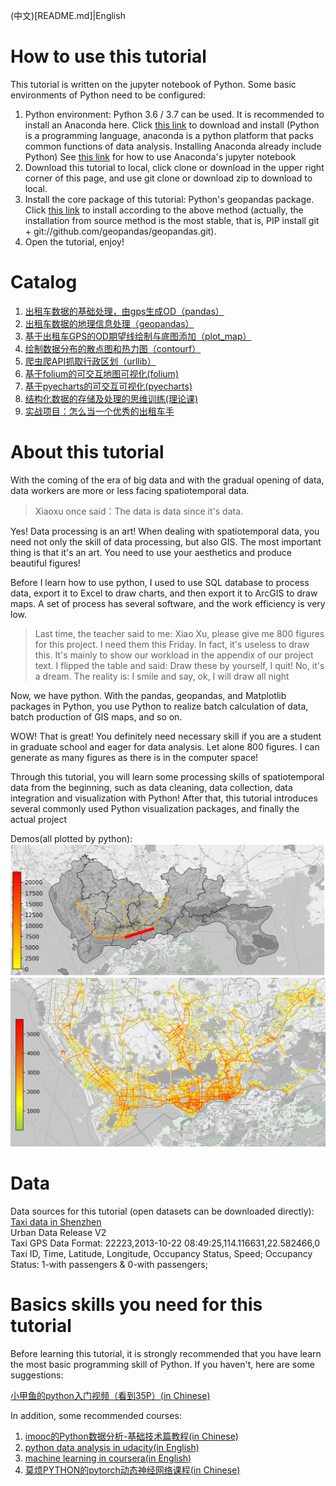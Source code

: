(中文)[README.md]|English
# How to use this tutorial
This tutorial is written on the jupyter notebook of Python. Some basic environments of Python need to be configured:
1. Python environment: Python 3.6 / 3.7 can be used. It is recommended to install an Anaconda here. Click [this link](https://www.anaconda.com/distribution/) to download and install (Python is a programming language, anaconda is a python platform that packs common functions of data analysis. Installing Anaconda already include Python)
See [this link](https://blog.csdn.net/m0_37438418/article/details/80620190) for how to use Anaconda's jupyter notebook
2. Download this tutorial to local, click clone or download in the upper right corner of this page, and use git clone or download zip to download to local.
3. Install the core package of this tutorial: Python's geopandas package. Click [this link](https://geopandas.readthedocs.io/en/latest/install.html) to install according to the above method (actually, the installation from source method is the most stable, that is, PIP install git + git://github.com/geopandas/geopandas.git).
4. Open the tutorial, enjoy!

# Catalog

1. [出租车数据的基础处理，由gps生成OD（pandas）](1-taxigps_to_od(pandas).ipynb)  
2. [出租车数据的地理信息处理（geopandas）](2-taxigps_data_geo_processing(geopandas).ipynb)  
3. [基于出租车GPS的OD期望线绘制与底图添加（plot_map）](3-taxigps_data_OD_plot.ipynb)  
4. [绘制数据分布的散点图和热力图（contourf）](4-scatterplot-contourfplot.ipynb)  
5. [爬虫爬API抓取行政区划（urllib）](5-api_get_xzqh.ipynb)  
6. [基于folium的可交互地图可视化(folium)](6-folium.ipynb)  
7. [基于pyecharts的可交互可视化(pyecharts)](pyecharts_tutorial.ipynb)  
8. [结构化数据的存储及处理的思维训练(理论课)](7-structure.ipynb)  
9. [实战项目：怎么当一个优秀的出租车手](8-project.ipynb)  

# About this tutorial
With the coming of the era of big data and with the gradual opening of data, data workers are more or less facing spatiotemporal data.
>Xiaoxu once said：The data is data since it's data.  

Yes! Data processing is an art! When dealing with spatiotemporal data, you need not only the skill of data processing, but also GIS. The most important thing is that it's an art. You need to use your aesthetics and produce beautiful figures!
  
Before I learn how to use python, I used to use SQL database to process data, export it to Excel to draw charts, and then export it to ArcGIS to draw maps. A set of process has several software, and the work efficiency is very low.

>Last time, the teacher said to me: Xiao Xu, please give me 800 figures for this project. I need them this Friday. In fact, it's useless to draw this. It's mainly to show our workload in the appendix of our project text.
I flipped the table and said: Draw these by yourself, I quit!
No, it's a dream. The reality is: I smile and say, ok, I will draw all night


Now, we have python. With the pandas, geopandas, and Matplotlib packages in Python, you use Python to realize batch calculation of data, batch production of GIS maps, and so on. 
  
WOW! That is great! You definitely need necessary skill if you are a student in graduate school and eager for data analysis. Let alone 800 figures. I can generate as many figures as there is in the computer space!

Through this tutorial, you will learn some processing skills of spatiotemporal data from the beginning, such as data cleaning, data collection, data integration and visualization with Python! After that, this tutorial introduces several commonly used Python visualization packages, and finally the actual project
  
Demos(all plotted by python):  
<img src="resource/map-example.png" style="width:600px">
<img src="resource/heatmap-example.png" style="width:600px">

# Data
Data sources for this tutorial (open datasets can be downloaded directly): 
[Taxi data in Shenzhen](https://www.cs.rutgers.edu/~dz220/data.html)  
Urban Data Release V2  
Taxi GPS Data Format: 22223,2013-10-22 08:49:25,114.116631,22.582466,0  
Taxi ID, Time, Latitude, Longitude, Occupancy Status, Speed; Occupancy Status: 1-with passengers & 0-with passengers;  
    
# Basics skills you need for this tutorial
Before learning this tutorial, it is strongly recommended that you have learn the most basic programming skill of Python. If you haven't, here are some suggestions:

[小甲鱼的python入门视频（看到35P）(in Chinese)](https://www.bilibili.com/video/av27789609?from=search&seid=5111701058031824734)  

In addition, some recommended courses:

1. [imooc的Python数据分析-基础技术篇教程(in Chinese)](https://www.imooc.com/learn/843)
2. [python data analysis in udacity(in English)](https://classroom.udacity.com/courses/ud170/)
3. [machine learning in coursera(in English)](https://www.coursera.org/learn/machine-learning)
4. [莫烦PYTHON的pytorch动态神经网络课程(in Chinese)](https://morvanzhou.github.io/tutorials/machine-learning/torch/)

